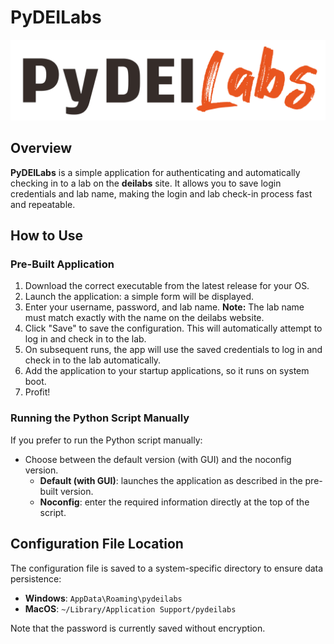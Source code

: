 # PyDEILabs
![pydeilabs.png](pydeilabs.png)

## Overview
**PyDEILabs** is a simple application for authenticating and automatically checking in to a lab on the **deilabs** site. It allows you to save login credentials and lab name, making the login and lab check-in process fast and repeatable.

## How to Use

### Pre-Built Application
1. Download the correct executable from the latest release for your OS.
2. Launch the application: a simple form will be displayed.
3. Enter your username, password, and lab name. **Note:** The lab name must match exactly with the name on the deilabs website.
4. Click "Save" to save the configuration. This will automatically attempt to log in and check in to the lab.
5. On subsequent runs, the app will use the saved credentials to log in and check in to the lab automatically.
6. Add the application to your startup applications, so it runs on system boot.
7. Profit!

### Running the Python Script Manually
If you prefer to run the Python script manually:
- Choose between the default version (with GUI) and the noconfig version.
  - **Default (with GUI)**: launches the application as described in the pre-built version.
  - **Noconfig**: enter the required information directly at the top of the script.

## Configuration File Location
The configuration file is saved to a system-specific directory to ensure data persistence:

- **Windows**: `AppData\Roaming\pydeilabs`
- **MacOS**: `~/Library/Application Support/pydeilabs`

Note that the password is currently saved without encryption.
